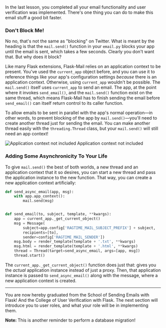 In the last lesson, you completed all your email functionality and user verification was implemented. There's one thing you can do to make this email stuff a good bit faster.

### Don't Block Me!

No no, that's not the same as "blocking" on Twitter. What is meant by the heading is that the `mail.send()` function in your `email.py` blocks your app until the email is sent, which takes a few seconds. Clearly you don't want that. But why does it block?

Like many Flask extensions, Flask-Mail relies on an application context to be present. You've used the `current_app` object before, and you can use it to reference things like your app's configuration settings *because* there is an application context. Otherwise, using `current_app` wouldn't be possible. The `mail.send()` itself uses `current_app` to send an email. The app, at the point where it invokes `send_email()`, and the `mail.send()` function exist on the same thread, which means Flask-Mail has to finish sending the email before `send_email()` can itself return control to its caller function.

To allow emails to be sent in parallel with the app's normal operation—in other words, to prevent blocking of the app by `mail.send()`—you'll need to create another thread just for sending the email. You can make another thread easily with the `threading.Thread` class, but your `mail.send()` will still need an app context!

![Application context not included](https://images.unsplash.com/photo-1576834975354-ee694be1f0d1?ixlib=rb-1.2.1&ixid=eyJhcHBfaWQiOjEyMDd9&auto=format&fit=crop&w=1350&q=80)
Application context not included

### Adding Some Asynchronicity To Your Life

To give `mail.send()` the best of both worlds, a new thread and an application context that it so desires, you can start a new thread and pass the application instance to the new function. That way, you can create a new application context artificially:

```python
def send_async_email(app, msg):
    with app.app_context():
        mail.send(msg)


def send_email(to, subject, template, **kwargs):
    app = current_app._get_current_object()
    msg = Message(
        subject=app.config['RAGTIME_MAIL_SUBJECT_PREFIX'] + subject,
        recipients=[to],
        sender=config['RAGTIME_MAIL_SENDER'])
    msg.body = render_template(template + '.txt', **kwargs)
    msg.html = render_template(template + '.html', **kwargs)
    thread = Thread(target=send_async_email, args=[app, msg])
    thread.start()
```

The `current_app._get_current_object()` function does just that: gives you the *actual* application instance instead of just a proxy. Then, that application instance is passed to `send_async_email()` along with the message, where a new application context is created.

___

You are now hereby graduated from the School of Sending Emails with Flask! And the College of User Verification with Flask. The next section will introduce you to user roles, and what your role will be in implementing them.

<div class="alert alert-warning" role="alert"><strong>Note: </strong>This is another reminder to perform a database migration!</div>

